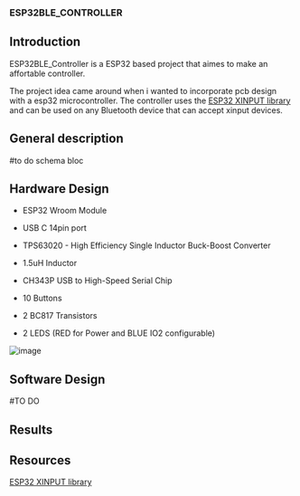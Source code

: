 ### ESP32BLE_CONTROLLER

## Introduction

ESP32BLE_Controller is a ESP32 based project that aimes to make an affortable controller.

The project idea came around when i wanted to incorporate pcb design with a esp32 microcontroller.
The controller uses the [ESP32 XINPUT library](https://github.com/Mystfit/ESP32-BLE-CompositeHID) and can be used on any Bluetooth device that can accept xinput devices.

## General description

#to do schema bloc

## Hardware Design

- ESP32 Wroom Module

- USB C 14pin port

- TPS63020 - High Efficiency Single Inductor Buck-Boost Converter 

- 1.5uH Inductor

- CH343P USB to High-Speed Serial Chip

- 10 Buttons

- 2 BC817 Transistors
  
- 2 LEDS (RED for Power and BLUE IO2 configurable)

![image](https://github.com/user-attachments/assets/a4106942-4592-48a9-bb1f-f15289bb0bf0)


## Software Design

#TO DO 

## Results


## Resources
[ESP32 XINPUT library](https://github.com/Mystfit/ESP32-BLE-CompositeHID)

